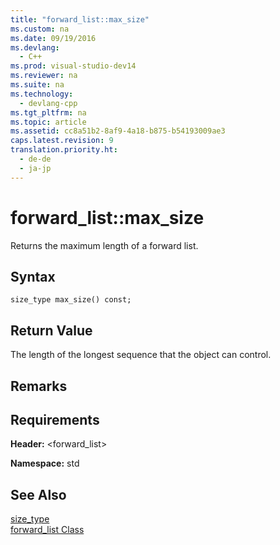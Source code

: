 ```yaml
---
title: "forward_list::max_size"
ms.custom: na
ms.date: 09/19/2016
ms.devlang: 
  - C++
ms.prod: visual-studio-dev14
ms.reviewer: na
ms.suite: na
ms.technology: 
  - devlang-cpp
ms.tgt_pltfrm: na
ms.topic: article
ms.assetid: cc8a51b2-8af9-4a18-b875-b54193009ae3
caps.latest.revision: 9
translation.priority.ht: 
  - de-de
  - ja-jp
---
```

# forward_list::max_size
Returns the maximum length of a forward list.  
  
## Syntax  
  
```  
size_type max_size() const;  
```  
  
## Return Value  
 The length of the longest sequence that the object can control.  
  
## Remarks  
  
## Requirements  
 **Header:** <forward_list>  
  
 **Namespace:** std  
  
## See Also  
 [size_type](../vs140/forward_list--size_type.md)   
 [forward_list Class](../vs140/forward_list-Class.md)
